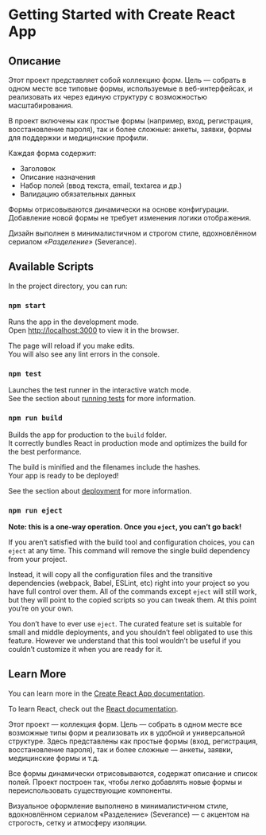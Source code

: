 # Getting Started with Create React App

## Описание

Этот проект представляет собой коллекцию форм. Цель — собрать в одном месте все типовые формы, используемые в веб-интерфейсах, и реализовать их через единую структуру с возможностью масштабирования.

В проект включены как простые формы (например, вход, регистрация, восстановление пароля), так и более сложные: анкеты, заявки, формы для поддержки и медицинские профили.

Каждая форма содержит:
- Заголовок
- Описание назначения
- Набор полей (ввод текста, email, textarea и др.)
- Валидацию обязательных данных

Формы отрисовываются динамически на основе конфигурации. Добавление новой формы не требует изменения логики отображения.

Дизайн выполнен в минималистичном и строгом стиле, вдохновлённом сериалом _«Разделение»_ (Severance).


## Available Scripts

In the project directory, you can run:

### `npm start`

Runs the app in the development mode.\
Open [http://localhost:3000](http://localhost:3000) to view it in the browser.

The page will reload if you make edits.\
You will also see any lint errors in the console.

### `npm test`

Launches the test runner in the interactive watch mode.\
See the section about [running tests](https://facebook.github.io/create-react-app/docs/running-tests) for more information.

### `npm run build`

Builds the app for production to the `build` folder.\
It correctly bundles React in production mode and optimizes the build for the best performance.

The build is minified and the filenames include the hashes.\
Your app is ready to be deployed!

See the section about [deployment](https://facebook.github.io/create-react-app/docs/deployment) for more information.

### `npm run eject`

**Note: this is a one-way operation. Once you `eject`, you can’t go back!**

If you aren’t satisfied with the build tool and configuration choices, you can `eject` at any time. This command will remove the single build dependency from your project.

Instead, it will copy all the configuration files and the transitive dependencies (webpack, Babel, ESLint, etc) right into your project so you have full control over them. All of the commands except `eject` will still work, but they will point to the copied scripts so you can tweak them. At this point you’re on your own.

You don’t have to ever use `eject`. The curated feature set is suitable for small and middle deployments, and you shouldn’t feel obligated to use this feature. However we understand that this tool wouldn’t be useful if you couldn’t customize it when you are ready for it.

## Learn More

You can learn more in the [Create React App documentation](https://facebook.github.io/create-react-app/docs/getting-started).

To learn React, check out the [React documentation](https://reactjs.org/).


Этот проект — коллекция форм. Цель — собрать в одном месте все возможные типы форм и реализовать их в удобной и универсальной структуре. Здесь представлены как простые формы (вход, регистрация, восстановление пароля), так и более сложные — анкеты, заявки, медицинские формы и т.д.

Все формы динамически отрисовываются, содержат описание и список полей. Проект построен так, чтобы легко добавлять новые формы и переиспользовать существующие компоненты.

Визуальное оформление выполнено в минималистичном стиле, вдохновлённом сериалом «Разделение» (Severance) — с акцентом на строгость, сетку и атмосферу изоляции.